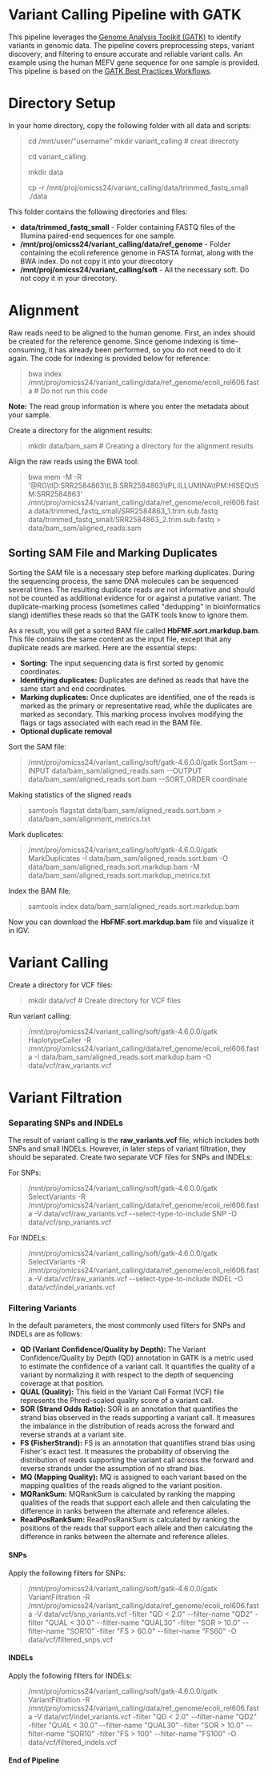 # Variant Calling Pipeline with GATK

This pipeline leverages the [Genome Analysis Toolkit (GATK)](https://gatk.broadinstitute.org/) to identify variants in genomic data. The pipeline covers preprocessing steps, variant discovery, and filtering to ensure accurate and reliable variant calls. An example using the human MEFV gene sequence for one sample is provided. This pipeline is based on the [GATK Best Practices Workflows](https://gatk.broadinstitute.org/hc/en-us/sections/360007226651-Best-Practices-Workflows).

# Directory Setup
In your home directory, copy the following folder with all data and scripts:

> cd /mnt/user/"username"
> mkdir variant_calling # creat direcroty
>
> cd variant_calling
>
> mkdir data
>
> cp -r /mnt/proj/omicss24/variant_calling/data/trimmed_fastq_small ./data



This folder contains the following directories and files:
- **data/trimmed_fastq_small** - Folder containing FASTQ files of the Illumina paired-end sequences for one sample.
- **/mnt/proj/omicss24/variant_calling/data/ref_genome** - Folder containing the ecoli reference genome in FASTA format, along with the BWA index. Do not copy it into your direcotory
- **/mnt/proj/omicss24/variant_calling/soft** - All the necessary soft. Do not copy it in your direcotory. 

# Alignment
Raw reads need to be aligned to the human genome. First, an index should be created for the reference genome. Since genome indexing is time-consuming, it has already been performed, so you do not need to do it again. The code for indexing is provided below for reference:

> bwa index /mnt/proj/omicss24/variant_calling/data/ref_genome/ecoli_rel606.fasta # Do not run this code

**Note:** The read group information is where you enter the metadata about your sample.

Create a directory for the alignment results:

> mkdir data/bam_sam  # Creating a directory for the alignment results

Align the raw reads using the BWA tool:

> bwa mem -M 
-R '@RG\tID:SRR2584863\tLB:SRR2584863\tPL:ILLUMINA\tPM:HISEQ\tSM:SRR2584863' /mnt/proj/omicss24/variant_calling/data/ref_genome/ecoli_rel606.fasta 
data/trimmed_fastq_small/SRR2584863_1.trim.sub.fastq 
data/trimmed_fastq_small/SRR2584863_2.trim.sub.fastq > data/bam_sam/aligned_reads.sam

## Sorting SAM File and Marking Duplicates

Sorting the SAM file is a necessary step before marking duplicates. During the sequencing process, the same DNA molecules can be sequenced several times. The resulting duplicate reads are not informative and should not be counted as additional evidence for or against a putative variant. The duplicate-marking process (sometimes called "dedupping" in bioinformatics slang) identifies these reads so that the GATK tools know to ignore them.

As a result, you will get a sorted BAM file called **HbFMF.sort.markdup.bam**. This file contains the same content as the input file, except that any duplicate reads are marked. Here are the essential steps:
- **Sorting:** The input sequencing data is first sorted by genomic coordinates.
- **Identifying duplicates:** Duplicates are defined as reads that have the same start and end coordinates.
- **Marking duplicates:** Once duplicates are identified, one of the reads is marked as the primary or representative read, while the duplicates are marked as secondary. This marking process involves modifying the flags or tags associated with each read in the BAM file.
- **Optional duplicate removal**

Sort the SAM file:

> /mnt/proj/omicss24/variant_calling/soft/gatk-4.6.0.0/gatk SortSam  --INPUT data/bam_sam/aligned_reads.sam --OUTPUT data/bam_sam/aligned_reads.sort.bam --SORT_ORDER coordinate

Making statistics of the sligned reads

> samtools flagstat data/bam_sam/aligned_reads.sort.bam > data/bam_sam/alignment_metrics.txt


Mark duplicates:

> /mnt/proj/omicss24/variant_calling/soft/gatk-4.6.0.0/gatk MarkDuplicates -I data/bam_sam/aligned_reads.sort.bam   -O data/bam_sam/aligned_reads.sort.markdup.bam -M data/bam_sam/aligned_reads.sort.markdup_metrics.txt

Index the BAM file:

> samtools index data/bam_sam/aligned_reads.sort.markdup.bam 

Now you can download the **HbFMF.sort.markdup.bam** file and visualize it in IGV.

# Variant Calling

Create a directory for VCF files:

> mkdir data/vcf # Create directory for VCF files

Run variant calling:

> /mnt/proj/omicss24/variant_calling/soft/gatk-4.6.0.0/gatk HaplotypeCaller -R /mnt/proj/omicss24/variant_calling/data/ref_genome/ecoli_rel606.fasta -I data/bam_sam/aligned_reads.sort.markdup.bam -O data/vcf/raw_variants.vcf

# Variant Filtration

### Separating SNPs and INDELs
The result of variant calling is the **raw_variants.vcf** file, which includes both SNPs and small INDELs. However, in later steps of variant filtration, they should be separated. Create two separate VCF files for SNPs and INDELs:

For SNPs:

> /mnt/proj/omicss24/variant_calling/soft/gatk-4.6.0.0/gatk SelectVariants -R /mnt/proj/omicss24/variant_calling/data/ref_genome/ecoli_rel606.fasta -V data/vcf/raw_variants.vcf --select-type-to-include SNP -O data/vcf/snp_variants.vcf

For INDELs:

> /mnt/proj/omicss24/variant_calling/soft/gatk-4.6.0.0/gatk SelectVariants -R /mnt/proj/omicss24/variant_calling/data/ref_genome/ecoli_rel606.fasta -V data/vcf/raw_variants.vcf --select-type-to-include INDEL -O data/vcf/indel_variants.vcf


### Filtering Variants

In the default parameters, the most commonly used filters for SNPs and INDELs are as follows:

- **QD (Variant Confidence/Quality by Depth):** The Variant Confidence/Quality by Depth (QD) annotation in GATK is a metric used to estimate the confidence of a variant call. It quantifies the quality of a variant by normalizing it with respect to the depth of sequencing coverage at that position.
- **QUAL (Quality):** This field in the Variant Call Format (VCF) file represents the Phred-scaled quality score of a variant call.
- **SOR (Strand Odds Ratio):** SOR is an annotation that quantifies the strand bias observed in the reads supporting a variant call. It measures the imbalance in the distribution of reads across the forward and reverse strands at a variant site.
- **FS (FisherStrand):** FS is an annotation that quantifies strand bias using Fisher's exact test. It measures the probability of observing the distribution of reads supporting the variant call across the forward and reverse strands under the assumption of no strand bias.
- **MQ (Mapping Quality):** MQ is assigned to each variant based on the mapping qualities of the reads aligned to the variant position.
- **MQRankSum:** MQRankSum is calculated by ranking the mapping qualities of the reads that support each allele and then calculating the difference in ranks between the alternate and reference alleles.
- **ReadPosRankSum:** ReadPosRankSum is calculated by ranking the positions of the reads that support each allele and then calculating the difference in ranks between the alternate and reference alleles.

#### SNPs

Apply the following filters for SNPs:

> /mnt/proj/omicss24/variant_calling/soft/gatk-4.6.0.0/gatk VariantFiltration -R /mnt/proj/omicss24/variant_calling/data/ref_genome/ecoli_rel606.fasta  -V data/vcf/snp_variants.vcf -filter "QD < 2.0" --filter-name "QD2" -filter "QUAL < 30.0" --filter-name "QUAL30" -filter "SOR > 10.0" --filter-name "SOR10" -filter "FS > 60.0" --filter-name "FS60" -O data/vcf/filtered_snps.vcf


#### INDELs

Apply the following filters for INDELs:

> /mnt/proj/omicss24/variant_calling/soft/gatk-4.6.0.0/gatk VariantFiltration -R /mnt/proj/omicss24/variant_calling/data/ref_genome/ecoli_rel606.fasta  -V data/vcf/indel_variants.vcf  -filter "QD < 2.0" --filter-name "QD2" -filter "QUAL < 30.0" --filter-name "QUAL30" -filter "SOR > 10.0" --filter-name "SOR10" -filter "FS > 100" --filter-name "FS100" -O data/vcf/filtered_indels.vcf

#### End of Pipeline ####
